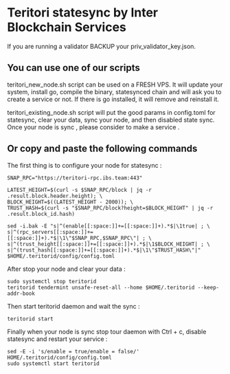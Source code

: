# Teritori statesync by Inter Blockchain Services

If you are running a validator BACKUP your priv_validator_key.json.

## You can use one of our scripts

teritori_new_node.sh script can be used on a FRESH VPS. It will update your system, install go, compile the binary, statesynced chain and will ask you to create a service or not. If there is go installed, it will remove and reinstall it.

teritori_existing_node.sh script will put the good params in config.toml for statesync, clear your data, sync your node, and then disabled state sync. Once your node is sync , please consider to make a service .

## Or copy and paste the following commands

The first thing is to configure your node for statesync :

```
SNAP_RPC="https://teritori-rpc.ibs.team:443"

LATEST_HEIGHT=$(curl -s $SNAP_RPC/block | jq -r .result.block.header.height); \
BLOCK_HEIGHT=$((LATEST_HEIGHT - 2000)); \
TRUST_HASH=$(curl -s "$SNAP_RPC/block?height=$BLOCK_HEIGHT" | jq -r .result.block_id.hash)

sed -i.bak -E "s|^(enable[[:space:]]+=[[:space:]]+).*$|\1true| ; \
s|^(rpc_servers[[:space:]]+=[[:space:]]+).*$|\1\"$SNAP_RPC,$SNAP_RPC\"| ; \
s|^(trust_height[[:space:]]+=[[:space:]]+).*$|\1$BLOCK_HEIGHT| ; \
s|^(trust_hash[[:space:]]+=[[:space:]]+).*$|\1\"$TRUST_HASH\"|" $HOME/.teritorid/config/config.toml
```

After stop your node and clear your data :

```
sudo systemctl stop teritorid
teritorid tendermint unsafe-reset-all --home $HOME/.teritorid --keep-addr-book
```

Then start teritorid daemon and wait the sync :

```
teritorid start
```

Finally when your node is sync stop tour daemon with Ctrl + c, disable statesync and restart your service :

```
sed -E -i 's/enable = true/enable = false/' HOME/.teritorid/config/config.toml
sudo systemctl start teritorid
```
